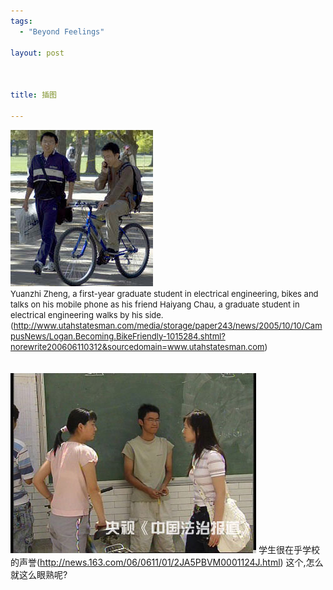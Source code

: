 ```yaml
--- 
tags: 
  - "Beyond Feelings"

layout: post



title: 插图

---
```

<div id="msgcns!5F971C000415D85F!433" class="bvMsg">
<div><img style="width:228px;height:250px;" src="/assets/images/blog/2006-06-11-cha-tu-0.jpg" border="0"></div>
<div>
<font size="2">Yuanzhi Zheng, a first-year graduate student in electrical engineering, bikes and talks on his mobile phone as his friend Haiyang Chau, a graduate student in electrical engineering walks by his side. (</font><a href="http://www.utahstatesman.com/media/storage/paper243/news/2005/10/10/CampusNews/Logan.Becoming.BikeFriendly-1015284.shtml?norewrite200606110312&sourcedomain=www.utahstatesman.com"><font size="2">http://www.utahstatesman.com/media/storage/paper243/news/2005/10/10/CampusNews/Logan.Becoming.BikeFriendly-1015284.shtml?norewrite200606110312&sourcedomain=www.utahstatesman.com</font></a><font size="2">)</font>
</div>
<div>
<font size="2"></font> </div>
<div> </div>
<div>
<img style="width:393px;height:288px;" src="/assets/images/blog/2006-06-11-cha-tu-1.jpg" border="0">
学生很在乎学校的声誉(<a href="http://news.163.com/06/0611/01/2JA5PBVM0001124J.html">http://news.163.com/06/0611/01/2JA5PBVM0001124J.html</a>)
这个,怎么就这么眼熟呢?</div>
</div>
